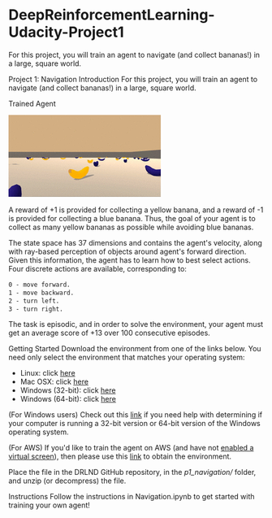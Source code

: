 # DeepReinforcementLearning-Udacity-Project1
For this project, you will train an agent to navigate (and collect bananas!) in a large, square world.


Project 1: Navigation
Introduction
For this project, you will train an agent to navigate (and collect bananas!) in a large, square world.

Trained Agent

![alt-text](https://github.com/imasmitja/DeepReinforcementLearning-Udacity-Project1/blob/main/42135619-d90f2f28-7d12-11e8-8823-82b970a54d7e.gif)


A reward of +1 is provided for collecting a yellow banana, and a reward of -1 is provided for collecting a blue banana. Thus, the goal of your agent is to collect as many yellow bananas as possible while avoiding blue bananas.

The state space has 37 dimensions and contains the agent's velocity, along with ray-based perception of objects around agent's forward direction. Given this information, the agent has to learn how to best select actions. Four discrete actions are available, corresponding to:

	0 - move forward.
	1 - move backward.
	2 - turn left.
	3 - turn right.
	
The task is episodic, and in order to solve the environment, your agent must get an average score of +13 over 100 consecutive episodes.

Getting Started
Download the environment from one of the links below. You need only select the environment that matches your operating system:

- Linux: click [here](https://s3-us-west-1.amazonaws.com/udacity-drlnd/P1/Banana/Banana_Linux.zip)
- Mac OSX: click [here](https://s3-us-west-1.amazonaws.com/udacity-drlnd/P1/Banana/Banana.app.zip)
- Windows (32-bit): click [here](https://s3-us-west-1.amazonaws.com/udacity-drlnd/P1/Banana/Banana_Windows_x86.zip)
- Windows (64-bit): click [here](https://s3-us-west-1.amazonaws.com/udacity-drlnd/P1/Banana/Banana_Windows_x86_64.zip)
	
(For Windows users) Check out this [link](https://support.microsoft.com/en-us/help/827218/how-to-determine-whether-a-computer-is-running-a-32-bit-version-or-64) if you need help with determining if your computer is running a 32-bit version or 64-bit version of the Windows operating system.

(For AWS) If you'd like to train the agent on AWS (and have not [enabled a virtual screen](https://github.com/Unity-Technologies/ml-agents/blob/master/docs/Training-on-Amazon-Web-Service.md)), then please use this [link](https://github.com/Unity-Technologies/ml-agents/blob/master/docs/Training-on-Amazon-Web-Service.md) to obtain the environment.

Place the file in the DRLND GitHub repository, in the *p1_navigation/* folder, and unzip (or decompress) the file.

Instructions
Follow the instructions in Navigation.ipynb to get started with training your own agent!

